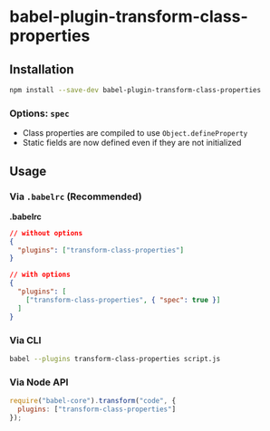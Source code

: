 # babel-plugin-transform-class-properties

## Installation

```sh
npm install --save-dev babel-plugin-transform-class-properties
```

### Options: `spec`

- Class properties are compiled to use `Object.defineProperty`
- Static fields are now defined even if they are not initialized

## Usage

### Via `.babelrc` (Recommended)

**.babelrc**

```json
// without options
{
  "plugins": ["transform-class-properties"]
}

// with options
{
  "plugins": [
    ["transform-class-properties", { "spec": true }]
  ]
}
```

### Via CLI

```sh
babel --plugins transform-class-properties script.js
```

### Via Node API

```javascript
require("babel-core").transform("code", {
  plugins: ["transform-class-properties"]
});
```
